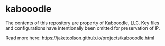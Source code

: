 # kabooodle
The contents of this repository are property of Kabooodle, LLC.  Key files and configurations have intentionally been omitted for preservation of IP.

Read more here:
https://jaketoolson.github.io/projects/kabooodle.html